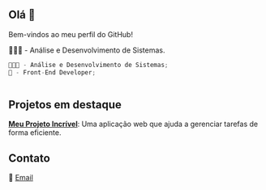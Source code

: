 ## Olá 👋
Bem-vindos ao meu perfil do GitHub!

👨🏻‍💻 - Análise e Desenvolvimento de Sistemas.
```javascript
👨🏻‍💻 - Análise e Desenvolvimento de Sistemas;
🎨 - Front-End Developer;



```
## Projetos em destaque
**[Meu Projeto Incrível](https://github.com/seu-usuario/projeto-incrivel)**: Uma aplicação web que ajuda a gerenciar tarefas de forma eficiente.

## Contato
📧 [Email](mailto:oliveirafee77@gmail.com)
